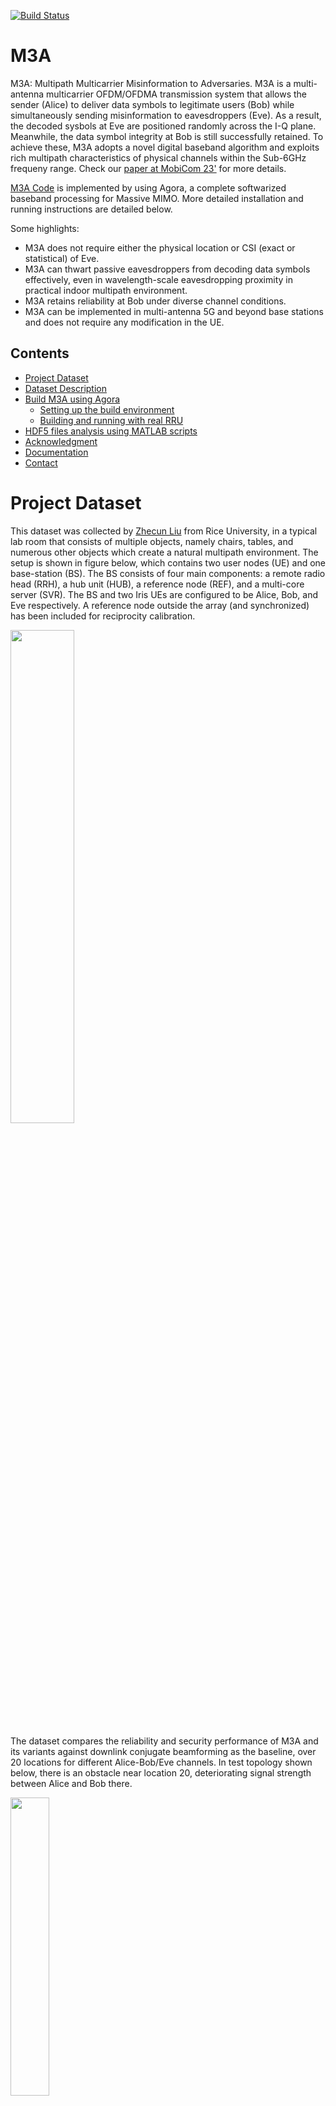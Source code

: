 [![Build Status](https://falcon.ecg.rice.edu:443/buildStatus/icon?job=github_public_agora%2Fdevelop)](https://falcon.ecg.rice.edu:443/job/github_public_agora/job/develop/)

# M3A
M3A: Multipath Multicarrier Misinformation to Adversaries.
M3A is a multi-antenna multicarrier OFDM/OFDMA transmission system that allows the sender (Alice) to deliver data symbols to legitimate users (Bob) while simultaneously sending misinformation to eavesdroppers (Eve). As a result, the decoded sysbols at Eve are positioned randomly across the I-Q plane. Meanwhile, the data symbol integrity at Bob is still successfully retained. To achieve these, M3A adopts a novel digital baseband algorithm and exploits rich multipath characteristics of physical channels within the Sub-6GHz frequeny range.
Check our [paper at MobiCom 23'](https://dl.acm.org/doi/10.1145/3570361.3613282) for more details.

[M3A Code](https://github.com/Agora-wireless/Agora/tree/subset-modulation_fftshift) is implemented by using Agora, a complete softwarized baseband processing for Massive MIMO.
More detailed installation and running instructions are detailed below.

Some highlights:
* M3A does not require either the physical location or CSI (exact or statistical) of Eve.
* M3A can thwart passive eavesdroppers from decoding data symbols effectively, even in wavelength-scale eavesdropping proximity in practical indoor multipath environment.
* M3A retains reliability at Bob under diverse channel conditions.
* M3A can be implemented in multi-antenna 5G and beyond base stations and does not require any modification in the UE.

## Contents
 * [Project Dataset](#Project-Dataset)
 * [Dataset Description](#Dataset-Description)
 * [Build M3A using Agora](#Build-M3A-using-Agora)
   * [Setting up the build environment](##setting-up-the-build-environment)
   * [Building and running with real RRU](##building-and-running-with-real-rru)
 * [HDF5 files analysis using MATLAB scripts](#HDF5-files-analysis-using-MATLAB-Scripts)
 * [Acknowledgment](#acknowledgment)
 * [Documentation](#documentation)
 * [Contact](#contact)

# Project Dataset
This dataset was collected by [Zhecun Liu](mailto:zl83@rice.edu) from Rice University, in a typical lab room that consists of multiple objects, namely
chairs, tables, and numerous other objects which create a natural multipath environment. 
The setup is shown in figure below, which contains two user nodes (UE) and one base-station (BS). 
The BS consists of four main components: a remote radio head (RRH), a hub unit (HUB), a reference node (REF), and a multi-core server (SVR).
The BS and two Iris UEs are configured to be Alice, Bob, and Eve respectively. 
A reference node outside the array (and synchronized) has been included for reciprocity calibration.

<img src="https://github.com/Agora-wireless/Agora/blob/M3A/images/bs_2ue.png" width="45%"/>

The dataset compares the reliability and security performance of M3A and its variants against downlink conjugate beamforming as the baseline, over 20 locations for different Alice-Bob/Eve channels.
In test topology shown below, there is an obstacle near location 20, deteriorating signal strength between Alice and Bob there.

<img src="https://github.com/Agora-wireless/Agora/blob/M3A/images/test_topology.png" width="35%"/>

We use a fixed 16-QAM modulation during the experiments.
Operational parameters such as amplifier gains, modulation order, and the number of subcarriers, are configured using JSON files.
Alice adopts a TDD-based transmission protocol, as illustrated in timeline figure below.
Note that we configure Bob and Eve so that they send their uplink pilot, for the CSIT acquisition, in different times (indicated by the transmission slot `P`).
Since Alice is configured to activate her reception window (highlighted below) during only Bob's `P` slot that , both Alice and Bob essentially are agnostic to the presence of Eve.
Finally, Bob and Eve both are in receive state, when Alice sending downlink signals during the three `D` slots. 
The first `D` slot carries a preamble symbol, allowing a receiver (Bob and Eve) calculate the CSIR and equalize the channel.

<img src="https://github.com/Agora-wireless/Agora/blob/M3A/images/timeline.png" width="50%"/>

# Dataset Description
* Directory
`M3A-data/Data-reliabilityExp/XX/loc#` represents the collected PHY status per TDD frame using beamforming scheme XX when Bob is at location # (`XX` can be either `BF`, `FASM`, `M3A`, or `M3Alc` and `#` can be any integer from 1 to 20).
Here, we solely consider Alice and Bob to study the reliability at Bob, and we adopt Bob's BER as the performance metric.
At the end of log file within the directory, the BER is calculated based on 1,000 transmitted TDD frames.
At each location, we repeated such transmission consecutively five times to transmit 5,000 frames before moving to the next location.
We then switched to different beamforming strategies, after finishing all 20 locations.
* Directory
Now we introduce Eve into the system and evaluate how well does M3A protect against passive eavesdropping.
We adopt Eve’s BER values as a metric.
`M3A-data/Data-securityExp/security-M3A/LOG_FILES` contains collected PHY status per TDD frame when Eve is located at one of the 20 locations (while Bob is at location-8).
`M3A-data/Data-securityExp/security-M3A/TXT_FILES` reports BER metric directly.
In addition, we further collected HDF5 files which contains fine-grained PHY statistics (e.g., the receive constellations) in `M3A-data/Data-securityExp/security-M3A/H5_FILES`.
The detailed instruction on how to analyze them using scripts are given in later section.
As a comparison, we repeated the experiment using BF; the data is stored in `M3A-data/Data-securityExp/security-M3A/`.
* Directory
`M3A-data/Data-wavelengthExp/dir/M3A/xlam` contains Eve's log file and .h5 file when Eve is of `x` unit of wavelengths distance away from Bob along direction `dir`.
There are six different directions in this measurement, and see below a 3D view of experimental setup with distances normalized with respect to carrier wavelength.

<img src="https://github.com/Agora-wireless/Agora/blob/M3A/images/3dView.png" width="35%"/>

 
 
# Build M3A using Agora
Agora is a complete software realization of real-time MaMIMO baseband. 
Agora currently only builds and runs on Linux, and has been tested on Ubuntu 16.04, 18.04, and 20.04. 
Agora requires CMake 2.8+ and works with both GNU and Intel compilers with C++17 support. 
## Setting up the build environment
  * Setup CI: run
    <pre>
    $ ./config_ci.sh
    </pre>
     * Note for developers: You must run this command before checking out your new feature branch. Do not use `_` in your branch name. Use `-` instead.  
    
  * See `scripts/ubuntu.sh` for required packages, including Linux packages, gtest, Armadillo, and SoapySDR, and the corresponding versions. Run `./scripts/ubuntu.sh` to install these packages.
  * Download and install Intel libraries:
     * Install Intel compiler and MKL, refer to [INTELLIB_README.md](INTELLIB_README.md).

     * Set required environment variables by sourcing `setvars.sh`. If oneAPI is installed in `/opt`,
     run `source /opt/intel/oneapi/setvars.sh`.   

     * Install [Intel FlexRAN's FEC SDK](https://software.intel.com/en-us/articles/flexran-lte-and-5g-nr-fec-software-development-kit-modules) for LDPC encoding and decoding:
        * **NOTE**: Compiling FlexRAN requires Intel compiler with version <= 19.0.4.
          Newer versions of Intel compiler can also work, but require a patch for resolving conflicts with FlexRAN.\
          Please [contact](#contact) the current Agora developers to get the patch.
        * Download Intel FlexRAN's FEC SDK to `/opt`.
        * Compile FlexRAN as follows:
        <pre>
        $ sudo chmod -R a+rwX FlexRAN-FEC-SDK-19-04/ # Allow all users read-write access 
        $ cd /opt/FlexRAN-FEC-SDK-19-04/sdk/ 
        $ sed -i '/add_compile_options("-Wall")/a \ \ add_compile_options("-ffreestanding")' cmake/intel-compile-options.cmake 
        $ ./create-makefiles-linux.sh 
        $ cd build-avx512-icc # or build-avx2-icc 
        $ make -j
        </pre>

    * Optional: DPDK
       * Refer to [DPDK_README.md](DPDK_README.md) for configuration and installation instructions.

 * Build Agora. This step also builds the emulated RRU, a data generator that generates random input data files, an end-to-end test that checks correctness of end results for both uplink and downlink,\
 and several unit tests for testing either performance or correctness of individual functions.
    <pre>
    $ cd Agora
    $ mkdir build
    $ cd build
    $ cmake ..
    $ make -j
    </pre>

 * Run end-to-end test to check correctness (uplink, downlink and combined tests should all pass if everything is set up correctly).
    <pre>
    $ ./test/test_agora/test_agora.sh 10 out # Runs test for 10 iterations
    </pre>
     
## Building and running with real RRU
M3A is evaluated using an indoor 64-antenna [Argos massive MIMO base station](https://www.yecl.org/argos/), also commercially available from [Skylark Wireless](https://skylarkwireless.com) and are used in the [POWER-RENEW PAWR testbed](https://powderwireless.net/).
The base-station contains four linear antennna arrays, we reserved the top array to perform our experiment (8 radios in total).
The BS and two Iris UEs are configured to be Alice, Bob, and Eve respectively. The hardware we used are illustrated below. 

<img src="https://github.com/Agora-wireless/Agora/blob/M3A/images/hw-zoomin.png" width="39%"/>

**NOTE**: We recommend using one server for controlling the RRU and running Agora, and another server for controlling the UEs and running the UE code.
If you are running them on the same machine, make sure Agora and UEs are using different set of cores, otherwise there will be performance slow down. 
 
**Note:** Faros RRU and Iris UEs can be discovered using the [pyfaros](https://github.com/skylarkwireless/pyfaros) tool. You can use this tool to find the topology of the hardware connected to the server.

 * Rebuild the code on both servers for RRU side the UE side.
    * For Faros RRU and Iris UEs (M3A uses this option), pass `-DRADIO_TYPE=SOAPY_IRIS` to cmake. M3A uses this option, and passes `-DENABLE_HDF5=true` as well to enable HDF5 files collection.
    * For USRP-based RRU and UEs, pass `-DRADIO_TYPE=SOAPY_UHD` to cmake
    * M3A used uncoded transmission to explore the scrambling of constellations at Eve. To do so, in file `symbols.h`, set variable `static constexpr bool kDownlinkHardDemod` to true.
    * There are three different beamformers implemented in M3A. To toggle between them, go to file `dozf.cc` and change `static constexpr enum M3A_Version kM3A_Version`. To set number of antennnas that are off, change `static constexpr size_t N_OFF`.
    * Run `make -j` to recompile the code.
 * Run the UE code on the server connected to the Iris UEs
   * For Iris UEs, run the pyfaros tool in the `data` directory as follows:
     <pre>
     $ python3 -m pyfaros.discover --json-out
     </pre>
     This will output a file named `topology.json` with all the discoverable serial IDs included.
   * Modify `data/topology.json` by adding/removing serials of client Irises you'd like to include
     from your setup. In M3A experimnets we used two UEs (Bob and Eve), and the two json files we used are `topology-vulture.json` and `topology-vulture-listener.json` for Bob and Eve respectively.
   * For USRP-based RRU and UEs, modify the existing `data/topology.json` and enter the appropriate IDs.
   * Run `./build/data_generator --conf_file data/examples/dl-vulture.json` to generate required data files. **Note:** This step does not give Eve any information about sent bits, but merely letting us check if decoded bits at Eve are correct.
   * Run `./build/user --conf_file data/examples/dl-vulture.json`, in order to configure Bob. This is the file where we set carrier frequency, trasmit/receive gains, sample rate, mcs information and so forth.
   * Run `./build/user --conf_file data/examples/dl-vulture-listener.json`, in order to configure Eve. Notice that the only difference in Bob's vs Eve's json is that Eve had a different `frame_schedule: BGCLGGGPGDDDG`. 
  Consequnetly, Alice does single-user transmission while Eve overhears all the downlink signals.
 * Run Agora on the server connected to the Faros RRU
   * scp over the generated file `data/LDPC_orig_dl_data_512_ant1.bin` `data/LDPC_orig_dl_data_512_ant9.bin` `data/LDPC_rx_data_512_ant9.bin` and `data/orig_dl_data_512_ant1.bin`  from the client machine to the server's `data` directory. 
   * Run `make -j` to compile the code.
   * For Faros RRU, use the pyfaros tool the same as with the UEs to generate a new `data/topology.json`; modify `data/topology.json` by adding/removing serials of your RRU Irises, and the hub. M3A experiments are conducted using `dl-vulture.json`.
   * Run `./build/agora --conf_file data/examples/dl-vulture.json`

After this step, the two log files will be generated automatically, which contains physical layer statistics of the configured transmission frame-by-frame.

# HDF5 files analysis using MATLAB Scripts
In this section, we provide some examples for using MATLAB scripts to analyze and plot PHY data in HDF5 files.
  * Run function `inspect_single_frame(dataset_filename, inspect_frame, verbose)` in MATLAB command window; where the first argument is the name of h5 file to analyze, second argument the specific frame number, and verbose should be `true` to disply h5 file attributes
  * Below shows example output figures by running `inspect_single_frame("UeRxData-loc10.h5", 999, "false")`, including the receive constellation plot at Eve over two downlink transmissions, receive time-domain waveform, symbol detection error matrices, and the magnitude and phase of the effective CSIR.
<img src="https://github.com/Agora-wireless/Agora/blob/M3A/images/sampleMatlab.png" width="89%"/>


## Acknowledgment
This work was supported by Cisco, Intel, NSF grants CNS-2148132, CNS-2211618, CNS-1955075, and DOD: Army Research Laboratory grant W911NF-19-2-0269.

## Documentation
Our dataset has been released and can be found at the [RENEW Wireless Wiki](https://wiki.renew-wireless.org/)
## Contact
Corresponding author: Zhecun Liu (zl83@rice.edu)
